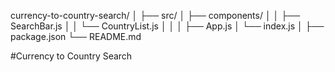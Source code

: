 currency-to-country-search/
│
├── src/
│   ├── components/
│   │   ├── SearchBar.js
│   │   └── CountryList.js
│   │
│   ├── App.js
│   └── index.js
│
├── package.json
└── README.md



#Currency to Country Search

